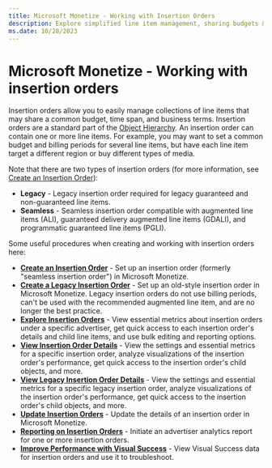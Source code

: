 ```yaml
---
title: Microsoft Monetize - Working with Insertion Orders
description: Explore simplified line item management, sharing budgets & diverse targeting through Insertion Orders in the Object Hierarchy.
ms.date: 10/28/2023
---
```


# Microsoft Monetize - Working with insertion orders

Insertion orders allow you to easily manage collections of line items that may share a common budget, time span, and business terms. Insertion orders are a standard part of the [Object Hierarchy](object-hierarchy.md). An insertion order can contain one or more line items. For example, you may want to set a common budget and billing periods for several line items, but have each line item target a different region or buy different types of media.

Note that there are two types of insertion orders (for more information, see [Create an Insertion Order](create-an-insertion-order.md)):

- **Legacy** - Legacy insertion order required for legacy guaranteed and non-guaranteed line items.
- **Seamless** - Seamless insertion order compatible with augmented line items (ALI), guaranteed delivery augmented line items (GDALI), and programmatic guaranteed line items (PGLI).

Some useful procedures when creating and working with insertion orders here:

- **[Create an Insertion Order](create-an-insertion-order.md)** - Set up an insertion order (formerly "seamless insertion order") in Microsoft Monetize.
- **[Create a Legacy Insertion Order](create-a-legacy-insertion-order.md)** - Set up an old-style insertion order in Microsoft Monetize. Legacy insertion orders do not use billing periods, can't be used with the recommended augmented line item, and are no longer the best practice.
- **[Explore Insertion Orders](explore-insertion-orders.md)** - View essential metrics about insertion orders under a specific advertiser, get quick access to each insertion order's details and child line items, and use bulk editing and reporting options.
- **[View Insertion Order Details](view-insertion-order-details.md)** - View the settings and essential metrics for a specific insertion order, analyze visualizations of the insertion order's performance, get quick access to the insertion order's child objects, and more.
- **[View Legacy Insertion Order Details](view-legacy-insertion-order-details.md)** - View the settings and essential
  metrics for a specific legacy insertion order, analyze visualizations of the insertion order's performance, get quick access to the insertion order's child objects, and more.
- **[Update Insertion Orders](update-insertion-orders.md)** - Update the details of an insertion order in Microsoft Monetize.
- **[Reporting on Insertion Orders](explore-insertion-orders.md)** - Initiate an advertiser analytics report for one or more insertion orders.
- **[Improve Performance with Visual Success](improve-performance-with-visual-success.md)** - View Visual Success data for insertion orders and use it to troubleshoot.
